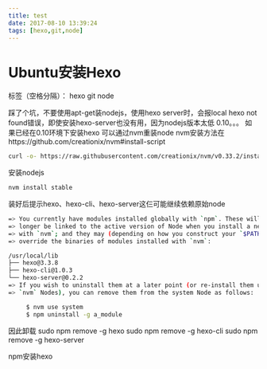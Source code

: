 ```yaml
---
title: test
date: 2017-08-10 13:39:24
tags: [hexo,git,node]
---
```

# Ubuntu安装Hexo

标签（空格分隔）： hexo git node

踩了个坑，不要使用apt-get装nodejs，使用hexo server时，会报local hexo not found错误，即使安装hexo-server也没有用，因为nodejs版本太低 0.10。。。
如果已经在0.10环境下安装hexo
可以通过nvm重装node
nvm安装方法在https://github.com/creationix/nvm#install-script
```bash
curl -o- https://raw.githubusercontent.com/creationix/nvm/v0.33.2/install.sh | bash
```
安装nodejs
```bash
nvm install stable
```
装好后提示hexo、hexo-cli、hexo-server这仨可能继续依赖原始node
```bash
=> You currently have modules installed globally with `npm`. These will no
=> longer be linked to the active version of Node when you install a new node
=> with `nvm`; and they may (depending on how you construct your `$PATH`)
=> override the binaries of modules installed with `nvm`:

/usr/local/lib
├── hexo@3.3.8
├── hexo-cli@1.0.3
└── hexo-server@0.2.2
=> If you wish to uninstall them at a later point (or re-install them under your
=> `nvm` Nodes), you can remove them from the system Node as follows:

     $ nvm use system
     $ npm uninstall -g a_module
```
因此卸载
sudo npm remove -g hexo
sudo npm remove -g hexo-cli
sudo npm remove -g hexo-server

npm安装hexo 






